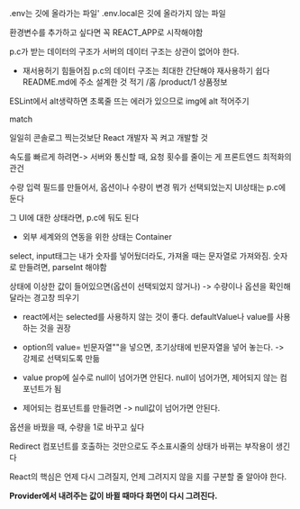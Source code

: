 .env는 깃에 올라가는 파일'
.env.local은 깃에 올라가지 않는 파일

환경변수를 추가하고 싶다면 꼭 REACT_APP로 시작해야함

p.c가 받는 데이터의 구조가 서버의 데이터 구조는 상관이 없어야 한다.
- 재서용허기 힘들어짐
p.c의 데이터 구조는 최대한 간단해야 재사용하기 쉽다
README.md에 주소 설계한 것 적기
/홈
/product/1 상품정보

ESLint에서 alt생략하면 초록줄 뜨는 에러가 있으므로 img에 alt 적어주기

match

일일히 콘솔로그 찍는것보단 
React 개발자 꼭 켜고 개발할 것

속도를 빠르게 하려면-> 서버와 통신할 때, 요청 횟수를 줄이는 게 프론트엔드 최적화의 관건


수량 입력 필드를 만들어서, 옵션이나 수량이 변경
뭐가 선택되었는지 UI상태는  p.c에 둔다


그 UI에 대한 상태라면, p.c에 둬도 된다
- 외부 세계와의 연동을 위한 상태는 Container

select, input태그는 내가 숫자를 넣어뒀더라도, 가져올 때는 문자열로 가져와짐. 숫자로 만들려면, parseInt 해야함

상태에 이상한 값이 들어있으면(옵션이 선택되었지 않거나) -> 수량이나 옵션을 확인해달라는 경고창 띄우기


- react에서는 selected를 사용하지 않는 것이 좋다. defaultValue나 value를 사용하는 것을 권장 
- option의 value= 빈문자열""을 넣으면, 초기상태에 빈문자열을 넣어 놓는다. -> 강제로 선택되도록 만듦

- value prop에 실수로 null이 넘어가면 안된다. null이 넘어가면, 제어되지 않는 컴포넌트가 됨
- 제어되는 컴포넌트를 만들려면 -> null값이 넘어가면 안된다.

옵션을 바꿨을 때, 수량을 1로 바꾸고 싶다

Redirect 컴포넌트를 호출하는 것만으로도 주소표시줄의 상태가 바뀌는 부작용이 생긴다

React의 핵심은 언제 다시 그려질지, 언제 그려지지 않을 지를 구분할 줄 알아야 한다.

**Provider에서 내려주는 값이 바뀔 때마다 화면이 다시 그려진다.**